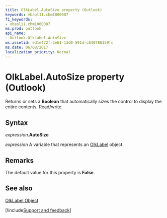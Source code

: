```yaml
---
title: OlkLabel.AutoSize property (Outlook)
keywords: vbaol11.chm1000087
f1_keywords:
- vbaol11.chm1000087
ms.prod: outlook
api_name:
- Outlook.OlkLabel.AutoSize
ms.assetid: ed1e472f-3e61-13d0-591d-c640786159fc
ms.date: 06/08/2017
localization_priority: Normal
---
```



# OlkLabel.AutoSize property (Outlook)

Returns or sets a  **Boolean** that automatically sizes the control to display the entire contents. Read/write.


## Syntax

_expression_.**AutoSize**

_expression_ A variable that represents an [OlkLabel](Outlook.OlkLabel.md) object.


## Remarks

 The default value for this property is **False**.


## See also


[OlkLabel Object](Outlook.OlkLabel.md)

[!include[Support and feedback](~/includes/feedback-boilerplate.md)]